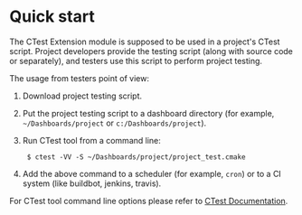 # Quick start

The CTest Extension module is supposed to be used in a project's CTest script.
Project developers provide the testing script (along with source code or separately),
and testers use this script to perform project testing.

The usage from testers point of view:

1. Download project testing script.

2. Put the project testing script to a dashboard directory
(for example, `~/Dashboards/project` or `c:/Dashboards/project`).

3. Run CTest tool from a command line:

        $ ctest -VV -S ~/Dashboards/project/project_test.cmake

4. Add the above command to a scheduler (for example, `cron`) or
   to a CI system (like buildbot, jenkins, travis).

For CTest tool command line options please refer to
[CTest Documentation](http://www.cmake.org/cmake/help/v3.1/manual/ctest.1.html).
